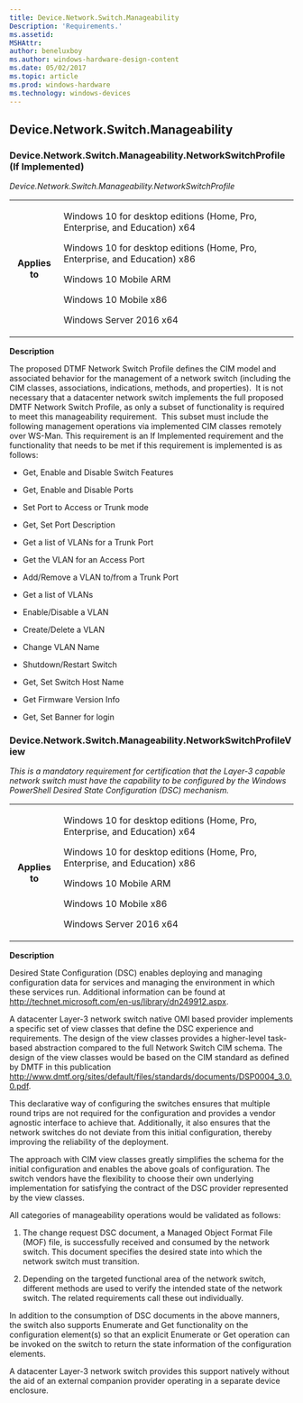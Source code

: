 ```yaml
---
title: Device.Network.Switch.Manageability
Description: 'Requirements.'
ms.assetid: 
MSHAttr: 
author: beneluxboy
ms.author: windows-hardware-design-content
ms.date: 05/02/2017
ms.topic: article
ms.prod: windows-hardware
ms.technology: windows-devices
---
```


<!--
# Device.Network.Switch.Manageability

 - [Device.Network.Switch.Manageability](#device.network.switch.manageability)
-->

<a name="device.network.switch.manageability"></a>
## Device.Network.Switch.Manageability

### Device.Network.Switch.Manageability.NetworkSwitchProfile (If Implemented)

*Device.Network.Switch.Manageability.NetworkSwitchProfile*

<table>
<tr>
<th>Applies to</th>
<td>
<p>Windows 10 for desktop editions (Home, Pro, Enterprise, and Education) x64</p>
<p>Windows 10 for desktop editions (Home, Pro, Enterprise, and Education) x86</p>
<p>Windows 10 Mobile ARM</p>
<p>Windows 10 Mobile x86</p>
<p>Windows Server 2016 x64</p>
</td></tr></table>

**Description**

The proposed DTMF Network Switch Profile defines the CIM model and associated behavior for the management of a network switch (including the CIM classes, associations, indications, methods, and properties).  It is not necessary that a datacenter network switch implements the full proposed DMTF Network Switch Profile, as only a subset of functionality is required to meet this manageability requirement.  This subset must include the following management operations via implemented CIM classes remotely over WS-Man. This requirement is an If Implemented requirement and the functionality that needs to be met if this requirement is implemented is as follows:

-   Get, Enable and Disable Switch Features

-   Get, Enable and Disable Ports

-   Set Port to Access or Trunk mode

-   Get, Set Port Description

-   Get a list of VLANs for a Trunk Port

-   Get the VLAN for an Access Port

-   Add/Remove a VLAN to/from a Trunk Port

-   Get a list of VLANs

-   Enable/Disable a VLAN

-   Create/Delete a VLAN

-   Change VLAN Name

-   Shutdown/Restart Switch

-   Get, Set Switch Host Name

-   Get Firmware Version Info

-   Get, Set Banner for login

### Device.Network.Switch.Manageability.NetworkSwitchProfileView

*This is a mandatory requirement for certification that the Layer-3 capable network switch must have the capability to be configured by the Windows PowerShell Desired State Configuration (DSC) mechanism.*

<table>
<tr>
<th>Applies to</th>
<td>
<p>Windows 10 for desktop editions (Home, Pro, Enterprise, and Education) x64</p>
<p>Windows 10 for desktop editions (Home, Pro, Enterprise, and Education) x86</p>
<p>Windows 10 Mobile ARM</p>
<p>Windows 10 Mobile x86</p>
<p>Windows Server 2016 x64</p>
</td></tr></table>

**Description**

Desired State Configuration (DSC) enables deploying and managing configuration data for services and managing the environment in which these services run. Additional information can be found at <http://technet.microsoft.com/en-us/library/dn249912.aspx>.

A datacenter Layer-3 network switch native OMI based provider implements a specific set of view classes that define the DSC experience and requirements. The design of the view classes provides a higher-level task-based abstraction compared to the full Network Switch CIM schema. The design of the view classes would be based on the CIM standard as defined by DMTF in this publication <http://www.dmtf.org/sites/default/files/standards/documents/DSP0004_3.0.0.pdf>.

This declarative way of configuring the switches ensures that multiple round trips are not required for the configuration and provides a vendor agnostic interface to achieve that. Additionally, it also ensures that the network switches do not deviate from this initial configuration, thereby improving the reliability of the deployment.

The approach with CIM view classes greatly simplifies the schema for the initial configuration and enables the above goals of configuration. The switch vendors have the flexibility to choose their own underlying implementation for satisfying the contract of the DSC provider represented by the view classes.

All categories of manageability operations would be validated as follows:

1.  The change request DSC document, a Managed Object Format File (MOF) file, is successfully received and consumed by the network switch. This document specifies the desired state into which the network switch must transition.

2.  Depending on the targeted functional area of the network switch, different methods are used to verify the intended state of the network switch. The related requirements call these out individually.

In addition to the consumption of DSC documents in the above manners, the switch also supports Enumerate and Get functionality on the configuration element(s) so that an explicit Enumerate or Get operation can be invoked on the switch to return the state information of the configuration elements.

A datacenter Layer-3 network switch provides this support natively without the aid of an external companion provider operating in a separate device enclosure.
